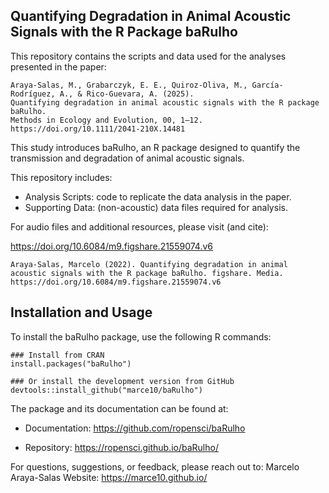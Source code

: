 ## Quantifying Degradation in Animal Acoustic Signals with the R Package baRulho

This repository contains the scripts and data used for the analyses presented in the paper:

    Araya-Salas, M., Grabarczyk, E. E., Quiroz-Oliva, M., García-Rodríguez, A., & Rico-Guevara, A. (2025).
    Quantifying degradation in animal acoustic signals with the R package baRulho.
    Methods in Ecology and Evolution, 00, 1–12.
    https://doi.org/10.1111/2041-210X.14481

This study introduces baRulho, an R package designed to quantify the transmission and degradation of animal acoustic signals.

This repository includes:

- Analysis Scripts: code to replicate the data analysis in the paper.
- Supporting Data: (non-acoustic) data files required for analysis.

For audio files and additional resources, please visit (and cite):

https://doi.org/10.6084/m9.figshare.21559074.v6

    Araya-Salas, Marcelo (2022). Quantifying degradation in animal acoustic signals with the R package baRulho. figshare. Media. https://doi.org/10.6084/m9.figshare.21559074.v6

## Installation and Usage

To install the baRulho package, use the following R commands:

    ### Install from CRAN
    install.packages("baRulho")
    
    ### Or install the development version from GitHub
    devtools::install_github("marce10/baRulho")

The package and its documentation can be found at:

- Documentation: https://github.com/ropensci/baRulho

- Repository: https://ropensci.github.io/baRulho/

For questions, suggestions, or feedback, please reach out to:
Marcelo Araya-Salas
Website: https://marce10.github.io/

